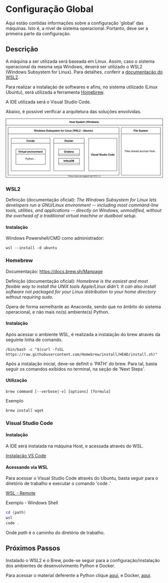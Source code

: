 # Configuração Global

Aqui estão contidas informações sobre a configuração 'global' das máquinas. Isto é, a nível de sistema operacional. Portanto, deve ser a primeira parte da configuração.

## Descrição

A máquina a ser utilizada será baseada em Linux. Assim, caso o sistema operacional da mesma seja Windows, deverá ser utilizado o WSL2 (Windows Subsystem for Linux). Para detalhes, conferir a [documentação do WSL2](https://docs.microsoft.com/en-us/windows/wsl/about).

Para realizar a instalação de softwares e afins, no sistema utilizado (Linux Ubuntu), será utilizada a ferramenta [Homebrew](https://brew.sh/).

A IDE utilizada será o Visual Studio Code.

Abaixo, é possível verificar a arquitetura das soluções envolvidas.

![arquitetura](/img/arquitetura_global.drawio.svg)

### WSL2

Definição (documentação oficial): _The Windows Subsystem for Linux lets developers run a GNU/Linux environment -- including most command-line tools, utilities, and applications -- directly on Windows, unmodified, without the overhead of a traditional virtual machine or dualboot setup._

#### Instalação

Windows Powershell/CMD como administrador:

    wsl --install -d ubuntu

### Homebrew

Documentação: <https://docs.brew.sh/Manpage>

Definição (documentação oficial): _Homebrew is the easiest and most flexible way to install the UNIX tools Apple/Linux didn’t. It can also install software not packaged for your Linux distribution to your home directory without requiring sudo._

Opera de forma semelhante ao Anaconda, sendo que no âmbito do sistema operacional, e não mais no(s) ambiente(s) Python.

#### Instalação

Após acessar o ambiente WSL, é realizada a instalação do brew através da seguinte linha de comando.

    /bin/bash -c "$(curl -fsSL https://raw.githubusercontent.com/Homebrew/install/HEAD/install.sh)"

Após a instalação inicial, deve-se definit o 'PATH' do brew. Para tal, basta seguir os comandos exibidos no terminal, na seção de 'Next Steps'.

#### Utilização

    brew command [--verbose|-v] [options] [formula]

Exemplo

    brew install wget

### Visual Studio Code

#### Instalação

A IDE será instalada na máquina Host, e acessada através do WSL.

[Instalação VS Code](https://code.visualstudio.com/)

#### Acessando via WSL

Para acessar o Visual Studio Code através do Ubuntu, basta seguir para o diretório de trabalho e executar o comando 'code .'

[WSL - Remote](https://code.visualstudio.com/docs/remote/wsl)

Exemplo - Windows Shell

```PowerShell
cd {path}
wsl
code . 
```

Onde _path_ é o caminho do diretório de trabalho.

## Próximos Passos

Instalado o WSL2 e o Brew, pode-se seguir para a configuração/instalação dos ambientes de desenvolvimento Python e Docker.

Para acessar o material deferente a Python clique [aqui](\python.md), e Docker, [aqui](\docker.md).
